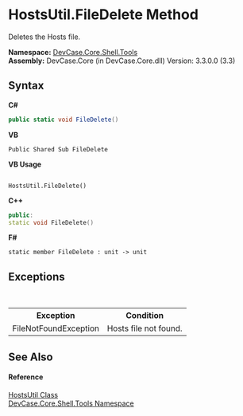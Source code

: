 # HostsUtil.FileDelete Method 
 

Deletes the Hosts file.

**Namespace:**&nbsp;<a href="N_DevCase_Core_Shell_Tools">DevCase.Core.Shell.Tools</a><br />**Assembly:**&nbsp;DevCase.Core (in DevCase.Core.dll) Version: 3.3.0.0 (3.3)

## Syntax

**C#**<br />
``` C#
public static void FileDelete()
```

**VB**<br />
``` VB
Public Shared Sub FileDelete
```

**VB Usage**<br />
``` VB Usage

HostsUtil.FileDelete()
```

**C++**<br />
``` C++
public:
static void FileDelete()
```

**F#**<br />
``` F#
static member FileDelete : unit -> unit 

```


## Exceptions
&nbsp;<table><tr><th>Exception</th><th>Condition</th></tr><tr><td>FileNotFoundException</td><td>Hosts file not found.</td></tr></table>

## See Also


#### Reference
<a href="T_DevCase_Core_Shell_Tools_HostsUtil">HostsUtil Class</a><br /><a href="N_DevCase_Core_Shell_Tools">DevCase.Core.Shell.Tools Namespace</a><br />